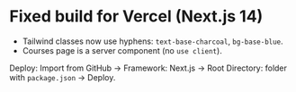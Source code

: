 # Fixed build for Vercel (Next.js 14)
- Tailwind classes now use hyphens: `text-base-charcoal`, `bg-base-blue`.
- Courses page is a server component (no `use client`).

Deploy: Import from GitHub → Framework: Next.js → Root Directory: folder with `package.json` → Deploy.
